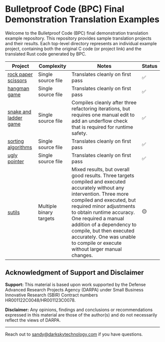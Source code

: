 # Bulletproof Code (BPC) Final Demonstration Translation Examples

Welcome to the Bulletproof Code (BPC) final demonstration translation example repository. This repository provides sample translation projects and their results. Each top-level directory represents an individual example project, containing both the original C code (or project link) and the translated Rust code generated by BPC. 

| Project  | Complexity | Notes | Status |
|-------|-----|--------------|------------|
| [rock paper scissors](https://github.com/darkskytechnology/BPC-final-demo/blob/main/rock_paper_scissors/notes.MD) | Single source file | Translates cleanly on first pass  | ✅ |
| [hangman game](https://github.com/darkskytechnology/BPC-final-demo/blob/main/hangman/notes.MD)  | Single source file  | Translates cleanly on first pass  | ✅ |
| [snake and ladder game](https://github.com/darkskytechnology/BPC-final-demo/blob/main/snake_and_ladder/notes.MD)  | Single source file  | Compiles cleanly after three refactoring iterations, but requires one manual edit to add an underflow check that is required for runtime safety.  | ✅ |
| [sorting algorithms](https://github.com/darkskytechnology/BPC-final-demo/blob/main/sorting/notes.MD)  | Single source file  | Translates cleanly on first pass  | ✅ |
| [ugly pointer](https://github.com/darkskytechnology/BPC-final-demo/blob/main/ugly_pointer/notes.MD) | Single source file | Translates cleanly on first pass  | ✅ |
| [sutils](https://github.com/darkskytechnology/BPC-final-demo/blob/main/sutils/notes.MD)  | Multiple binary targets  | Mixed results, but overall good results. Three targets compiled and executed accurately without any intervention. Three more compiled and executed, but required minor adjustments to obtain runtime accuracy. One required a manual addition of a dependency to compile, but then executed accurately. One was unable to compile or execute without larger manual changes.  | 🟡 |

## Acknowledgment of Support and Disclaimer
**Support:** This material is based upon work supported by the Defense Advanced Research Projects Agency (DARPA) under Small Business Innovative Research (SBIR) Contract numbers HR001122C0048/HR001123C0078.

**Disclaimer:** Any opinions, findings and conclusions or recommendations expressed in this material are those of the 
author(s) and do not necessarily reflect the views of DARPA. 

---

Reach out to sandy@darkskytechnology.com if you have questions. 
